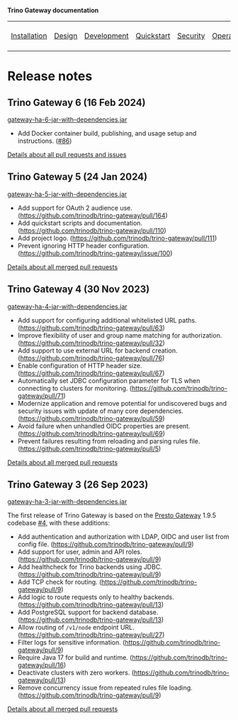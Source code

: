 **Trino Gateway documentation**

<table>
  <tr>
    <td><a href="installation.md">Installation</a></td>
    <td><a href="design.md">Design</a></td>
    <td><a href="development.md">Development</a></b></td>
    <td><a href="quickstart.md">Quickstart</a></td>
    <td><a href="security.md">Security</a></td>
    <td><a href="operation.md">Operation</a></td>
    <td><a href="gateway-api.md">Gateway API</a></td>
    <td><a href="resource-groups-api.md">Resource groups API</a></td>
    <td><a href="routing-rules.md">Routing rules</a></td>
    <td><a href="references.md">References</a></td>
    <td><b><a href="release-notes.md">Release notes</a></b></td>
  </tr>
</table>

# Release notes

## Trino Gateway 6 (16 Feb 2024)

[gateway-ha-6-jar-with-dependencies.jar](https://repo1.maven.org/maven2/io/trino/gateway/gateway-ha/6/gateway-ha-6-jar-with-dependencies.jar)

* Add Docker container build, publishing, and usage setup and instructions. ([#86](https://github.com/trinodb/trino-gateway/issues/86))

[Details about all pull requests and issues](https://github.com/trinodb/trino-gateway/issues?q=milestone%3A6+is%3Aclosed)


## Trino Gateway 5 (24 Jan 2024)

[gateway-ha-5-jar-with-dependencies.jar](https://repo1.maven.org/maven2/io/trino/gateway/gateway-ha/5/gateway-ha-5-jar-with-dependencies.jar)

* Add support for OAuth 2 audience use. (https://github.com/trinodb/trino-gateway/pull/164)
* Add quickstart scripts and documentation. (https://github.com/trinodb/trino-gateway/pull/110)
* Add project logo. (https://github.com/trinodb/trino-gateway/pull/111)
* Prevent ignoring HTTP header configuration. (https://github.com/trinodb/trino-gateway/issue/100)

[Details about all merged pull requests](https://github.com/trinodb/trino-gateway/pull/168)

## Trino Gateway 4 (30 Nov 2023)

[gateway-ha-4-jar-with-dependencies.jar](https://repo1.maven.org/maven2/io/trino/gateway/gateway-ha/4/gateway-ha-4-jar-with-dependencies.jar)

* Add support for configuring additional whitelisted URL paths. (https://github.com/trinodb/trino-gateway/pull/63)
* Improve flexibility of user and group name matching for authorization. (https://github.com/trinodb/trino-gateway/pull/32)
* Add support to use external URL for backend creation. (https://github.com/trinodb/trino-gateway/pull/76)
* Enable configuration of HTTP header size. (https://github.com/trinodb/trino-gateway/pull/67)
* Automatically set JDBC configuration parameter for TLS when connecting to
  clusters for monitoring. (https://github.com/trinodb/trino-gateway/pull/71)
* Modernize application and remove potential for undiscovered bugs and security
  issues with update of many core dependencies. (https://github.com/trinodb/trino-gateway/pull/59)
* Avoid failure when unhandled OIDC properties are present. (https://github.com/trinodb/trino-gateway/pull/69)
* Prevent failures resulting from reloading and parsing rules file. (https://github.com/trinodb/trino-gateway/pull/5)

[Details about all merged pull requests](https://github.com/trinodb/trino-gateway/pull/73)

## Trino Gateway 3 (26 Sep 2023)

[gateway-ha-3-jar-with-dependencies.jar](https://repo1.maven.org/maven2/io/trino/gateway/gateway-ha/3/gateway-ha-3-jar-with-dependencies.jar)

The first release of Trino Gateway is based on the [Presto
Gateway](https://github.com/lyft/presto-gateway/) 1.9.5 codebase
[#4](#4), with these additions:

* Add authentication and authorization with LDAP, OIDC and user list from config
  file. (https://github.com/trinodb/trino-gateway/pull/9)
* Add support for user, admin and API roles. (https://github.com/trinodb/trino-gateway/pull/9)
* Add healthcheck for Trino backends using JDBC. (https://github.com/trinodb/trino-gateway/pull/9)
* Add TCP check for routing. (https://github.com/trinodb/trino-gateway/pull/9)
* Add logic to route requests only to healthy backends. (https://github.com/trinodb/trino-gateway/pull/13)
* Add PostgreSQL support for backend database. (https://github.com/trinodb/trino-gateway/pull/13)
* Allow routing of `/v1/node` endpoint URL. (https://github.com/trinodb/trino-gateway/pull/27)
* Filter logs for sensitive information. (https://github.com/trinodb/trino-gateway/pull/9)
* Require Java 17 for build and runtime. (https://github.com/trinodb/trino-gateway/pull/16)
* Deactivate clusters with zero workers. (https://github.com/trinodb/trino-gateway/pull/13)
* Remove concurrency issue from repeated rules file loading. (https://github.com/trinodb/trino-gateway/pull/9)

[Details about all merged pull requests](https://github.com/trinodb/trino-gateway/pull/52)
